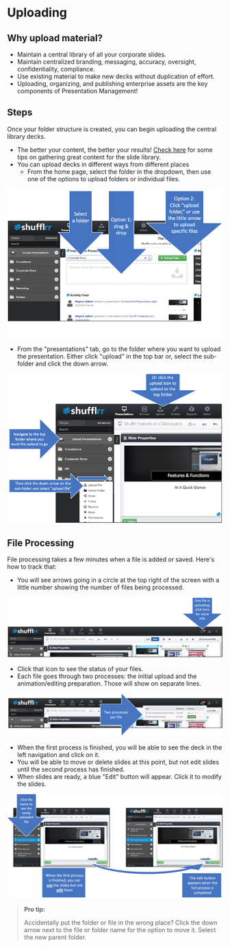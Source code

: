 # Uploading

## Why upload material? 

* Maintain a central library of all your corporate slides. 
* Maintain centralized branding, messaging, accuracy, oversight, confidentiality, compliance. 
* Use existing material to make new decks without duplication of effort. 
* Uploading, organizing, and publishing enterprise assets are the key components of Presentation Management!

## Steps

Once your folder structure is created, you can begin uploading the central library decks.
* The better your content, the better your results! [Check here](start-onboarding.md#gettingcontent) for some tips on gathering great content for the slide library. 
* You can upload decks in different ways from different places
	* From the home page, select the folder in the dropdown, then use one of the options to upload folders or individual files.

![Uploading from the home page](img/presentations-upload-homepage.png)

* From the "presentations" tab, go to the folder where you want to upload the presentation. Either click "upload" in the top bar or, select the sub-folder and click the down arrow. 
	
![Uploading from other pages](img/presentations-upload-otherpage.png)
	
<a name="uploadProcessing"></a>
## File Processing

File processing takes a few minutes when a file is added or saved. Here's how to track that: 
* You will see arrows going in a circle at the top right of the screen with a little number showing the number of files being processed.
    
![Uploading queue icon](img/presentations-upload-queueicon.png)

* Click that icon to see the status of your files. 
* Each file goes through two processes: the initial upload and the animation/editing preparation. Those will show on separate lines. 

![Uploading queue tray](img/presentations-upload-queuetray.png)    
    
* When the first process is finished, you will be able to see the deck in the left navigation and click on it. 
* You will be able to move or delete slides at this point, but not edit slides until the second process has finished. 
* When slides are ready, a blue "Edit" button will appear. Click it to modify the slides.  

![Multi-step process](img/presentations-upload-multistep.png)

> **Pro tip:** 
>
> Accidentally put the folder or file in the wrong place? Click the down arrow next to the file or folder name for the option to move it. Select the new parent folder. 
